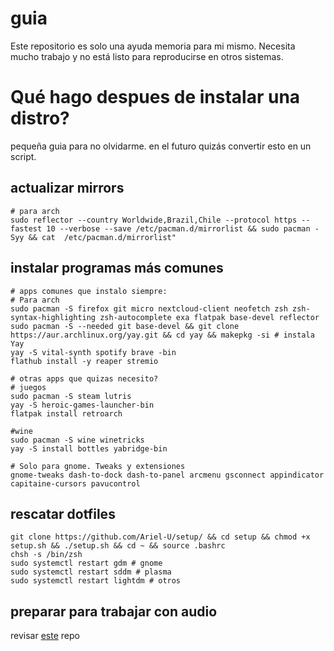 # guia
Este repositorio es solo una ayuda memoria para mi mismo. Necesita mucho trabajo y no está listo para reproducirse en otros sistemas.

# Qué hago despues de instalar una distro?

pequeña guia para no olvidarme. en el futuro quizás convertir esto en un script.

## actualizar mirrors
```
# para arch
sudo reflector --country Worldwide,Brazil,Chile --protocol https --fastest 10 --verbose --save /etc/pacman.d/mirrorlist && sudo pacman -Syy && cat  /etc/pacman.d/mirrorlist"
```
## instalar programas más comunes
```
# apps comunes que instalo siempre:
# Para arch 
sudo pacman -S firefox git micro nextcloud-client neofetch zsh zsh-syntax-highlighting zsh-autocomplete exa flatpak base-devel reflector
sudo pacman -S --needed git base-devel && git clone https://aur.archlinux.org/yay.git && cd yay && makepkg -si # instala Yay
yay -S vital-synth spotify brave -bin
flathub install -y reaper stremio

# otras apps que quizas necesito?
# juegos
sudo pacman -S steam lutris 
yay -S heroic-games-launcher-bin  
flatpak install retroarch

#wine
sudo pacman -S wine winetricks
yay -S install bottles yabridge-bin

# Solo para gnome. Tweaks y extensiones
gnome-tweaks dash-to-dock dash-to-panel arcmenu gsconnect appindicator capitaine-cursors pavucontrol

```

## rescatar dotfiles
```
git clone https://github.com/Ariel-U/setup/ && cd setup && chmod +x setup.sh && ./setup.sh && cd ~ && source .bashrc
chsh -s /bin/zsh
sudo systemctl restart gdm # gnome
sudo systemctl restart sddm # plasma
sudo systemctl restart lightdm # otros
```
## preparar para trabajar con audio
revisar [este](https://github.com/brendaningram/linux-audio-setup-scripts) repo 
